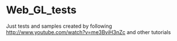 Web_GL_tests
============

Just tests and samples created by following http://www.youtube.com/watch?v=me3BviH3nZc and other tutorials